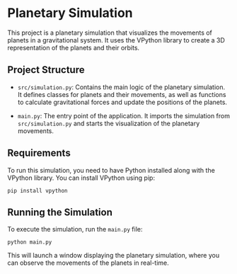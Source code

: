 # Planetary Simulation

This project is a planetary simulation that visualizes the movements of planets in a gravitational system. It uses the VPython library to create a 3D representation of the planets and their orbits.

## Project Structure

- `src/simulation.py`: Contains the main logic of the planetary simulation. It defines classes for planets and their movements, as well as functions to calculate gravitational forces and update the positions of the planets.
  
- `main.py`: The entry point of the application. It imports the simulation from `src/simulation.py` and starts the visualization of the planetary movements.

## Requirements

To run this simulation, you need to have Python installed along with the VPython library. You can install VPython using pip:

```
pip install vpython
```

## Running the Simulation

To execute the simulation, run the `main.py` file:

```
python main.py
```

This will launch a window displaying the planetary simulation, where you can observe the movements of the planets in real-time.